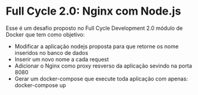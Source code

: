# Full Cycle 2.0: Nginx com Node.js

Esse é um desafio proposto no Full Cycle Development 2.0 módulo de Docker que tem como objetivo:

* Modificar a aplicação nodejs proposta para que retorne os nome inseridos no banco de dados
* Inserir um novo nome a cada request
* Adicionar o Nginx como proxy resverso da aplicação sevindo na porta 8080
* Gerar um docker-compose que execute toda aplicação com apenas: docker-compose up
